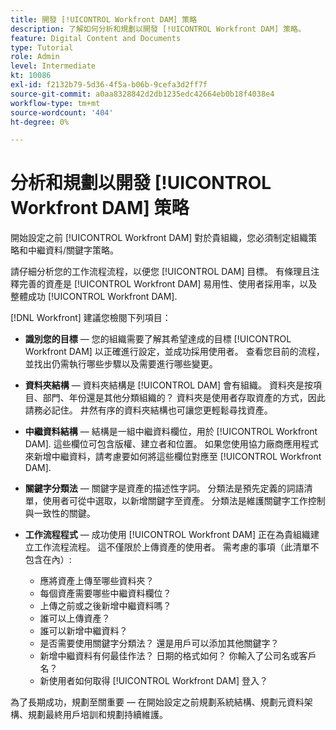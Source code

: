 ```yaml
---
title: 開發 [!UICONTROL Workfront DAM] 策略
description: 了解如何分析和規劃以開發 [!UICONTROL Workfront DAM] 策略。
feature: Digital Content and Documents
type: Tutorial
role: Admin
level: Intermediate
kt: 10086
exl-id: f2132b79-5d36-4f5a-b06b-9cefa3d2ff7f
source-git-commit: a0aa8328842d2db1235edc42664eb0b18f4038e4
workflow-type: tm+mt
source-wordcount: '404'
ht-degree: 0%

---
```


# 分析和規劃以開發 [!UICONTROL Workfront DAM] 策略

開始設定之前 [!UICONTROL Workfront DAM] 對於貴組織，您必須制定組織策略和中繼資料/關鍵字策略。

請仔細分析您的工作流程流程，以便您 [!UICONTROL DAM] 目標。 有條理且注釋完善的資產是 [!UICONTROL Workfront DAM] 易用性、使用者採用率，以及整體成功 [!UICONTROL Workfront DAM].

[!DNL Workfront] 建議您檢閱下列項目：

* **識別您的目標** — 您的組織需要了解其希望達成的目標 [!UICONTROL Workfront DAM] 以正確進行設定，並成功採用使用者。 查看您目前的流程，並找出仍需執行哪些步驟以及需要進行哪些變更。
* **資料夾結構** — 資料夾結構是 [!UICONTROL DAM] 會有組織。 資料夾是按項目、部門、年份還是其他分類組織的？ 資料夾是使用者存取資產的方式，因此請務必記住。 井然有序的資料夾結構也可讓您更輕鬆尋找資產。
* **中繼資料結構** — 結構是一組中繼資料欄位，用於 [!UICONTROL Workfront DAM]. 這些欄位可包含版權、建立者和位置。 如果您使用協力廠商應用程式來新增中繼資料，請考慮要如何將這些欄位對應至 [!UICONTROL Workfront DAM].
* **關鍵字分類法** — 關鍵字是資產的描述性字詞。 分類法是預先定義的詞語清單，使用者可從中選取，以新增關鍵字至資產。 分類法是維護關鍵字工作控制與一致性的關鍵。
* **工作流程程式** — 成功使用 [!UICONTROL Workfront DAM] 正在為貴組織建立工作流程流程。 這不僅限於上傳資產的使用者。 需考慮的事項（此清單不包含在內）:

   * 應將資產上傳至哪些資料夾？
   * 每個資產需要哪些中繼資料欄位？
   * 上傳之前或之後新增中繼資料嗎？
   * 誰可以上傳資產？
   * 誰可以新增中繼資料？
   * 是否需要使用關鍵字分類法？ 還是用戶可以添加其他關鍵字？
   * 新增中繼資料有何最佳作法？ 日期的格式如何？ 你輸入了公司名或客戶名？
   * 新使用者如何取得 [!UICONTROL Workfront DAM] 登入？

為了長期成功，規劃至關重要 — 在開始設定之前規劃系統結構、規劃元資料架構、規劃最終用戶培訓和規劃持續維護。
